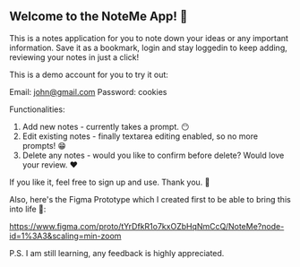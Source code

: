 ## Welcome to the NoteMe App! 👋

This is a notes application for you to note down your ideas or any important information. Save it as a bookmark, login and stay loggedin to keep adding, reviewing your notes in just a click! 

This is a demo account for you to try it out:

Email: john@gmail.com
Password: cookies

Functionalities:

1. Add new notes - currently takes a prompt. 😶
2. Edit existing notes - finally textarea editing enabled, so no more prompts! 😁
3. Delete any notes - would you like to confirm before delete? Would love your review. ❤

If you like it, feel free to sign up and use. Thank you. 🙌

Also, here's the Figma Prototype which I created first to be able to bring this into life 🧬:

https://www.figma.com/proto/tYrDfkR1o7kxOZbHqNmCcQ/NoteMe?node-id=1%3A3&scaling=min-zoom


P.S. I am still learning, any feedback is highly appreciated.

